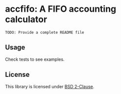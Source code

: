 # accfifo: A FIFO accounting calculator

`TODO: Provide a complete README file`

## Usage

Check tests to see examples.

## License

This library is licensed under [BSD 2-Clause](http://opensource.org/licenses/BSD-2-Clause).
